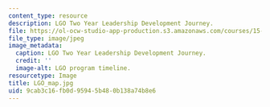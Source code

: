 ```yaml
---
content_type: resource
description: LGO Two Year Leadership Development Journey.
file: https://ol-ocw-studio-app-production.s3.amazonaws.com/courses/15-317-organizational-leadership-and-change-summer-2009/9cab3c16fb0d95945b480b138a74b8e6_LGO_map.jpg
file_type: image/jpeg
image_metadata:
  caption: LGO Two Year Leadership Development Journey.
  credit: ''
  image-alt: LGO program timeline.
resourcetype: Image
title: LGO_map.jpg
uid: 9cab3c16-fb0d-9594-5b48-0b138a74b8e6
---
```


